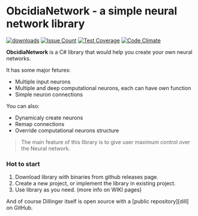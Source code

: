 # **ObcidiaNetwork** - a simple neural network library

[![downloads](https://img.shields.io/github/downloads/MarkusBansky/NauralNetworks/v0.190.0/total.svg)](MarkusBansky/NauralNetworks)
[![Issue Count](https://codeclimate.com/github/MarkusBansky/NauralNetworks/badges/issue_count.svg)](https://codeclimate.com/github/MarkusBansky/NauralNetworks)
[![Test Coverage](https://codeclimate.com/github/MarkusBansky/NauralNetworks/badges/coverage.svg)](https://codeclimate.com/github/MarkusBansky/NauralNetworks/coverage)
[![Code Climate](https://codeclimate.com/github/MarkusBansky/NauralNetworks/badges/gpa.svg)](https://codeclimate.com/github/MarkusBansky/NauralNetworks)

**ObcidiaNetwork** is a C# library that would help you create your own neural networks.

It has some major fetures:

  - Multiple input neurons
  - Multiple and deep computational neurons, each can have own function
  - Simple neuron connections

You can also:
  - Dynamicaly create neurons
  - Remap connections
  - Override computational neurons structure


> The main feature of this library is to give user maximum control over the Neural network.

### Hot to start

1. Download library with binaries from github releases page.
2. Create a new project, or implement the library in existing project.
3. Use library as you need. (more info on WIKI pages)

And of course Dillinger itself is open source with a [public repository][dill]
 on GitHub.
